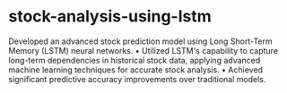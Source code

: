 # stock-analysis-using-lstm
Developed an advanced stock prediction model using Long Short-Term Memory (LSTM) neural networks. • Utilized LSTM's capability to capture long-term dependencies in historical stock data, applying advanced machine learning techniques for accurate stock analysis.  • Achieved significant predictive accuracy improvements over traditional models. 
